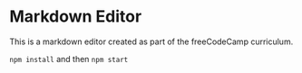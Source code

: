 # Markdown Editor

This is a markdown editor created as part of the freeCodeCamp curriculum.

```npm install``` and then ```npm start```